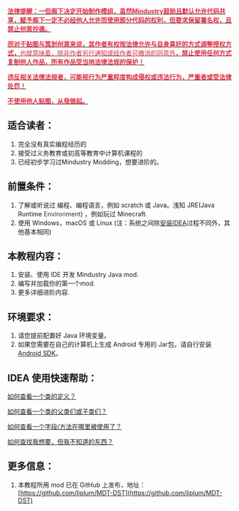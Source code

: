 **<u><font style="color:#df2a3f;">法律提醒：一但阁下决定开始制作模组，虽然Mindustry鼓励且默认允许代码共享，赋予阁下一定不必经他人允许而使用部分代码的权利，但要求保留署名权，且禁止创意抄袭。</font></u>**

**<u><font style="color:#df2a3f;">而对于贴图与策划创意来说，其作者有权按法律允许与自身喜好的方式调整授权方式，</font></u>**<u><font style="color:#df2a3f;">也就意味着，除非作者另行通知或经作者可撤消的同意外</font></u>**<u><font style="color:#df2a3f;">，禁止使用任何方式复制他人作品，所有作品受当地法律法规的保护！</font></u>**

**<u><font style="color:#df2a3f;">违反相关法律法规者，可能视行为严重程度构成侵权或违法行为，严重者或受法律处罚！</font></u>**

**<u><font style="color:#df2a3f;">不使用他人贴图，从我做起。</font></u>**

## 适合读者：
1. 完全没有真实编程经历的
2. 接受过义务教育或初高等教育中计算机课程的
3. 已经初步学习过Mindustry Modding，想要进阶的。

## 前置条件：
1. 了解或听说过 编程、编程语言，例如 scratch 或 Java。浅知 JRE(Java Runtime <font style="color:rgb(51, 51, 51);">Environment</font>) ，例如玩过 Minecraft.
2. 使用 Windows，macOS 或 Linux (注：系统之间除[安装IDEA](https://www.yuque.com/liplum/nncx8g/ng5sot)过程不同外，其他基本相同)



## 本教程内容：
1. 安装、使用 IDE 开发 Mindustry Java mod.
2. 编写并加载你的第一个mod.
3. 更多详细进阶内容.



## 环境要求：
1. 请您提前配置好 Java 环境变量。
2. 如果您需要在自己的计算机上生成 Android 专用的 Jar包，请自行安装[Android SDK](about:blank)。



## IDEA 使用快速帮助：
[如何查看一个类的定义？](https://www.yuque.com/liplum/nncx8g/vpxv6m#M5Blw)

[如何查看一个类的父类们或子类们？](https://www.yuque.com/liplum/nncx8g/vpxv6m#MeABJ)

[如何查看一个字段/方法在哪里被使用了？](https://www.yuque.com/liplum/nncx8g/vpxv6m#wAJdd)

[如何查找我想要，但我不知道的东西？](https://www.yuque.com/liplum/nncx8g/vpxv6m#c7YvO)



## 更多信息：
1. 本教程所用 mod 已在 GitHub 上发布，地址：[https://github.com/liplum/MDT-DST](https://github.com/liplum/MDT-DST)

